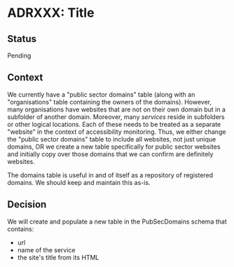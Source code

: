 # ADRXXX: Title

## Status

Pending

## Context
We currently have a "public sector domains" table (along with an "organisations" table containing the owners of the domains).
However, many organisations have websites that are not on their own domain but in a subfolder of another domain. Moreover, many _services_ reside in subfolders or other logical locations.
Each of these needs to be treated as a separate "website" in the context of accessibility monitoring.
Thus, we either change the "public sector domains" table to include all websites, not just unique domains, OR we create a new table specifically for public sector websites and initially copy over those domains that we can confirm are definitely websites.

The domains table is useful in and of itself as a repository of registered domains. We should keep and maintain this as-is.

## Decision

We will create and populate a new table in the PubSecDomains schema that contains:
* url
* name of the service
* the site's title from its HTML <head><title> element, where given
* the site's description from its <head><meta name="description"> element, where given
* last_updated timestamp
* the website's sector (foreign key to sectors table)
* many-to-many join to the existing Organisations table (one site can, surprisingly, come under the auspices of more than one organisation; obviously one organisation can have multiple websites for their various services)


## Consequences
It's one more table to maintain (see ADR004).
